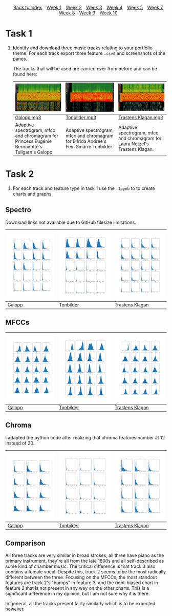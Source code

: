<head>
    <title>Week 9 | MCA</title>
</head>
<div>
    <style>
        .menu {
        list-style-type: none; 
        text-align: center;
    }
    .menu li {
        display: inline-block;
        margin-right: 10px;
    }
    </style>
    <ul class="menu">
    <li><a href="../README.md">Back to index</a></li>
    <li><a href="week1.html">Week 1</a></li>
    <li><a href="week2.html">Week 2</a></li>
    <li><a href="week3.html">Week 3</a></li>
    <li><a href="week3.html">Week 4</a></li>
    <li><a href="week5.html">Week 5</a></li>
    <li><a href="week7.html">Week 7</a></li>
    <li><a href="week8.html">Week 8</a></li>
    <li><a href="week9.html">Week 9</a></li>
    <li><a href="week10.html">Week 10</a></li>
</ul>
</div>

# Task 1
1. Identify and download three music tracks relating to your portfolio theme. For each track export three feature `.csv`s and screenshots of the panes. 

    The tracks that will be used are carried over from before and can be found here:

    | [![Sonic Visualiser Galopp three panes](/static/img/galopp_week9.png)](/static/img/galopp_week9.png) | [![Sonic Visualiser tonbilder three panes](/static/img/tonbilder_week9.png)](/static/img/tonbilder_week9.png) | [![Sonic Visualiser trastens klagan three panes](/static/img/trasten_week9.png)](/static/img/trasten_week9.png) |
    |---|---|---|
    | [Galopp.mp3](/static/audio/gallopp.mp3) |   [Tonbilder.mp3](/static/audio/tonbilder.mp3) | [Trastens Klagan.mp3](/static/audio/trastens_klagan.mp3) |
    | Adaptive spectrogram, mfcc and chromagram for Princess Eugénie Bernadotte's Tullgarn's Galopp. | Adaptive spectrogram, mfcc and chromagram for Elfrida Andrée's Fem Smärre Tonbilder. | Adaptive spectrogram, mfcc and chromagram for Laura Netzel's Trastens Klagan. |

# Task 2

1. For each track and feature type in task 1 use the `.Ipynb` to to create charts and graphs 

## Spectro
Download links not available due to GitHub filesize limitations.

| ![analysis of galopp](/static/img/spec_galopp_analysis.png) | ![analysis of tonbilder](/static/img/spec_tonbilder_analysis.png) | ![analysis of trastens klagan](/static/img/spec_trasten_analysis.png) |
|---|---|---|
| Galopp | Tonbilder | Trastens Klagan |

## MFCCs

| ![analysis of galopp](/static/img/galopp_analysis.png) | ![analysis of tonbilder](/static/img/tonbilder_analysis.png) | ![analysis of trastens klagan](/static/img/trasten_analysis.png) |
|---|---|---|
| [Galopp](/data/week_9/galopp_mfcc.csv) | [Tonbilder](/data/week_9/tonbilder_mfcc.csv)  | [Trastens Klagan](/data/week_9/trasten_mfcc.csv)  |
    
## Chroma
I adapted the python code after realizing that chroma features number at 12 instead of 20. 

| ![analysis of galopp](/static/img/chro_galopp_analysis.png) | ![analysis of tonbilder](/static/img/chro_tonbilder_analysis.png) | ![analysis of trastens klagan](/static/img/chro_trasten_analysis.png) |
|---|---|---|
| [Galopp](/data/week_9/galopp_chroma.csv) | [Tonbilder](/data/week_9/tonbilder_chroma.csv)  | [Trastens Klagan](/data/week_9/trasten_chroma.csv)  |

## Comparison

All three tracks are very similar in broad strokes, all three have piano as the primary instrument, they're all from the late 1800s and all self-described as some kind of chamber music. The critical difference is that track 3 also contains a female vocal. Despite this, track 2 seems to be the most radically different between the three. Focusing on the MFCCs, the most standout features are track 2's "humps" in feature 3, and the right-biased chart in feature 2 that is not present in any way on the other charts. This is a significant difference in my opinion, but I am not sure why it is there.

In general, all the tracks present fairly similarly which is to be expected however. 